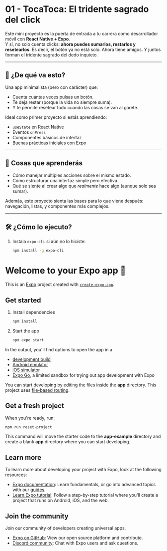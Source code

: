 # 01 - TocaToca: El tridente sagrado del click

Este mini proyecto es la puerta de entrada a tu carrera como desarrollador móvil con **React Native + Expo**.  
Y sí, no solo cuenta clicks: **ahora puedes sumarlos, restarlos y resetearlos**. Es decir, el botón ya no está solo. Ahora tiene amigos. Y juntos forman el tridente sagrado del dedo inquieto.

---

## 🎯 ¿De qué va esto?

Una app minimalista (pero con carácter) que:

- Cuenta cuántas veces pulsas un botón.
- Te deja restar (porque la vida no siempre suma).
- Y te permite resetear todo cuando las cosas se van al garete.

Ideal como primer proyecto si estás aprendiendo:

- `useState` en React Native
- Eventos `onPress`
- Componentes básicos de interfaz
- Buenas prácticas iniciales con Expo

---

## 🧠 Cosas que aprenderás

- Cómo manejar múltiples acciones sobre el mismo estado.
- Cómo estructurar una interfaz simple pero efectiva.
- Qué se siente al crear algo que *realmente* hace algo (aunque solo sea sumar).

Además, este proyecto sienta las bases para lo que viene después: navegación, listas, y componentes más complejos.

---

## 🛠️ ¿Cómo lo ejecuto?

1. Instala `expo-cli` si aún no lo hiciste:

   ```bash
   npm install -g expo-cli
   ```




# Welcome to your Expo app 👋

This is an [Expo](https://expo.dev) project created with [`create-expo-app`](https://www.npmjs.com/package/create-expo-app).

## Get started

1. Install dependencies

   ```bash
   npm install
   ```

2. Start the app

   ```bash
   npx expo start
   ```

In the output, you'll find options to open the app in a

- [development build](https://docs.expo.dev/develop/development-builds/introduction/)
- [Android emulator](https://docs.expo.dev/workflow/android-studio-emulator/)
- [iOS simulator](https://docs.expo.dev/workflow/ios-simulator/)
- [Expo Go](https://expo.dev/go), a limited sandbox for trying out app development with Expo

You can start developing by editing the files inside the **app** directory. This project uses [file-based routing](https://docs.expo.dev/router/introduction).

## Get a fresh project

When you're ready, run:

```bash
npm run reset-project
```

This command will move the starter code to the **app-example** directory and create a blank **app** directory where you can start developing.

## Learn more

To learn more about developing your project with Expo, look at the following resources:

- [Expo documentation](https://docs.expo.dev/): Learn fundamentals, or go into advanced topics with our [guides](https://docs.expo.dev/guides).
- [Learn Expo tutorial](https://docs.expo.dev/tutorial/introduction/): Follow a step-by-step tutorial where you'll create a project that runs on Android, iOS, and the web.

## Join the community

Join our community of developers creating universal apps.

- [Expo on GitHub](https://github.com/expo/expo): View our open source platform and contribute.
- [Discord community](https://chat.expo.dev): Chat with Expo users and ask questions.
